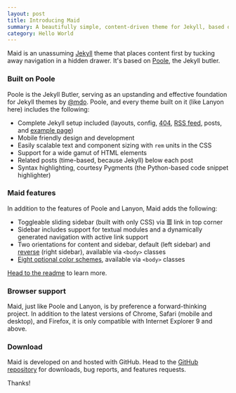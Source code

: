 ```yaml
---
layout: post
title: Introducing Maid
summary: A beautifully simple, content-driven theme for Jekyll, based on Poole and Lanyon. It also has a unique, multimedia focus, allowing 
category: Hello World
---
```


Maid is an unassuming [Jekyll](http://jekyllrb.com) theme that places content first by tucking away navigation in a hidden drawer. It's based on [Poole](http://getpoole.com), the Jekyll butler.

### Built on Poole

Poole is the Jekyll Butler, serving as an upstanding and effective foundation for Jekyll themes by [@mdo](https://twitter.com/mdo). Poole, and every theme built on it (like Lanyon here) includes the following:

* Complete Jekyll setup included (layouts, config, [404](/404), [RSS feed](/atom.xml), posts, and [example page](/about))
* Mobile friendly design and development
* Easily scalable text and component sizing with `rem` units in the CSS
* Support for a wide gamut of HTML elements
* Related posts (time-based, because Jekyll) below each post
* Syntax highlighting, courtesy Pygments (the Python-based code snippet highlighter)

### Maid features

In addition to the features of Poole and Lanyon, Maid adds the following:

* Toggleable sliding sidebar (built with only CSS) via **☰** link in top corner
* Sidebar includes support for textual modules and a dynamically generated navigation with active link support
* Two orientations for content and sidebar, default (left sidebar) and [reverse](https://github.com/johnotander/maid#reverse-layout) (right sidebar), available via `<body>` classes
* [Eight optional color schemes](https://github.com/johnotander/maid#themes), available via `<body>` classes

[Head to the readme](https://github.com/johnotander/maid#readme) to learn more.

### Browser support

Maid, just like Poole and Lanyon, is by preference a forward-thinking project. In addition to the latest versions of Chrome, Safari (mobile and desktop), and Firefox, it is only compatible with Internet Explorer 9 and above.

### Download

Maid is developed on and hosted with GitHub. Head to the <a href="https://github.com/johnotander/maid">GitHub repository</a> for downloads, bug reports, and features requests.

Thanks!
